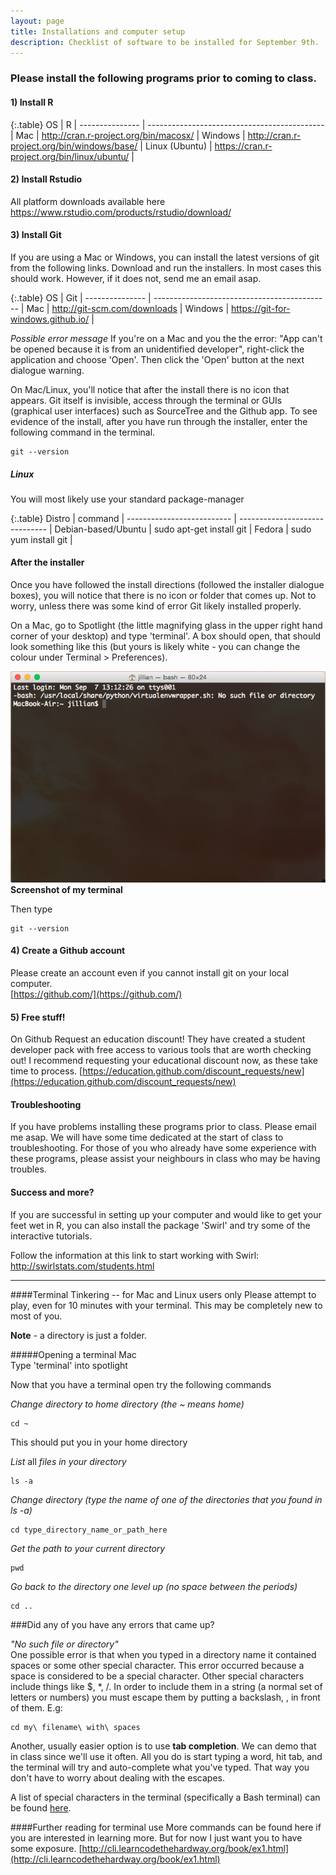 ```yaml
---
layout: page
title: Installations and computer setup
description: Checklist of software to be installed for September 9th. 
---
```

  

### Please install the following programs prior to coming to class.  
  

#### 1) Install R

{:.table}
OS              | R                                            |
--------------- | -------------------------------------------- |
Mac             | http://cran.r-project.org/bin/macosx/        |
Windows         | http://cran.r-project.org/bin/windows/base/  |
Linux (Ubuntu)  | https://cran.r-project.org/bin/linux/ubuntu/ |

  
#### 2) Install Rstudio

All platform downloads available here
https://www.rstudio.com/products/rstudio/download/  
  

#### 3) Install Git
If you are using a Mac or Windows, you can install the latest versions of git from the following links. Download and run the installers. In most cases this should work. However, if it does not, send me an email asap. 

{:.table}
OS              | Git                                          |
--------------- | -------------------------------------------- |
Mac             | http://git-scm.com/downloads                 |
Windows         | https://git-for-windows.github.io/           |


*Possible error message*
If you're on a Mac and you the the error: "App can't be opened because it is from an unidentified developer", right-click the application and choose 'Open'. Then click the 'Open' button at the next dialogue warning.  

On Mac/Linux, you'll notice that after the install there is no icon that appears. Git itself is invisible, access through the terminal or GUIs (graphical user interfaces) such as SourceTree and the Github app. To see evidence of the install, after you have run through the installer, enter the following command in the terminal.

~~~
git --version
~~~



##### **Linux**
You will most likely use your standard package-manager 

{:.table}
Distro                     | command                        |
-------------------------- | ------------------------------ |
Debian-based/Ubuntu        | sudo apt-get install git       |
Fedora                     | sudo yum install git           |


#### After the installer
Once you have followed the install directions (followed the installer dialogue boxes), you will notice that there is no icon or folder that comes up. Not to worry, unless there was some kind of error Git likely installed properly.  

On a Mac, go to Spotlight (the little magnifying glass in the upper right hand corner of your desktop) and type 'terminal'. A box should open, that should look something like this (but yours is likely white - you can change the colour under Terminal > Preferences).

![Screenshot of my terminal](../images/terminal.png "Screenshot of my terminal")
**Screenshot of my terminal**  

Then type

~~~
git --version
~~~


#### 4) Create a Github account

Please create an account even if you cannot install git on your local computer.  
[https://github.com/](https://github.com/)  


#### 5) Free stuff!
On Github Request an education discount! They have created a student developer pack with free access to various tools that are worth checking out! I recommend requesting your educational discount now, as these take time to process. 
[https://education.github.com/discount_requests/new](https://education.github.com/discount_requests/new)


#### Troubleshooting
If you have problems installing these programs prior to class. Please email me asap. We will have some time dedicated at the start of class to troubleshooting. For those of you who already have some experience with these programs, please assist your neighbours in class who may be having troubles.  



#### Success and more?
If you are successful in setting up your computer and would like to get your feet wet in R, you can also install the package 'Swirl' and try some of the interactive tutorials. 


Follow the information at this link to start working with Swirl: http://swirlstats.com/students.html  


------------------------------------------------------------------------------------------

####Terminal Tinkering -- for Mac and Linux users only
Please attempt to play, even for 10 minutes with your terminal. This may be completely new to most of you.

**Note** - a directory is just a folder. 

#####Opening a terminal
Mac  
Type 'terminal' into spotlight  


Now that you have a terminal open try the following commands  

*Change directory to home directory (the ~ means home)*

~~~
cd ~  
~~~

This should put you in your home directory

*List* all *files in your directory*

~~~
ls -a
~~~

*Change directory (type the name of one of the directories that you found in ls -a)*

~~~
cd type_directory_name_or_path_here
~~~

*Get the path to your current directory*

~~~
pwd
~~~

*Go back to the directory one level up (no space between the periods)*

~~~
cd ..
~~~
  
###Did any of you have any errors that came up?

*"No such file or directory"*  
One possible error is that when you typed in a directory name it contained spaces or some other special character. This error occurred because a space is considered to be a special character. Other special characters include things like $, *, /. In order to include them in a string (a normal set of letters or numbers) you must escape them by putting a backslash, \, in front of them. E.g:  

~~~
cd my\ filename\ with\ spaces
~~~


Another, usually easier option is to use **tab completion**. We can demo that in class since we'll use it often. All you do is start typing a word, hit tab, and the terminal will try and auto-complete what you've typed. That way you don't have to worry about dealing with the escapes.

A list of special characters in the terminal (specifically a Bash terminal) can be found [here](http://mywiki.wooledge.org/BashGuide/SpecialCharacters).  

####Further reading for terminal use
More commands can be found here if you are interested in learning more. But for now I just want you to have some exposure. 
[http://cli.learncodethehardway.org/book/ex1.html](http://cli.learncodethehardway.org/book/ex1.html)












